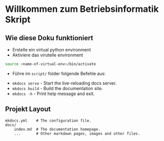 # Willkommen zum Betriebsinformatik Skript


## Wie diese Doku funktioniert

- Erstelle ein virtual python environment
- Aktiviere das virutelle environment

```bash
source <name-of-virtual-env>/bin/activate
```

- Führe im `script/` folder folgende Befehle aus:

* `mkdocs serve` - Start the live-reloading docs server.
* `mkdocs build` - Build the documentation site.
* `mkdocs -h` - Print help message and exit.

## Projekt Layout

    mkdocs.yml    # The configuration file.
    docs/
        index.md  # The documentation homepage.
        ...       # Other markdown pages, images and other files.
